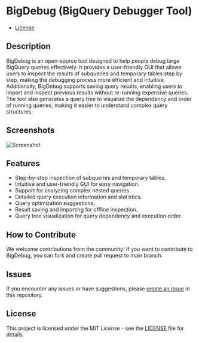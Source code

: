 # BigDebug (BigQuery Debugger Tool)

* [License](#license)

## Description

BigDebug is an open-source tool designed to help people debug large BigQuery queries effectively. It provides a user-friendly GUI that allows users to inspect the results of subqueries and temporary tables step by step, making the debugging process more efficient and intuitive. Additionally, BigDebug supports saving query results, enabling users to import and inspect previous results without re-running expensive queries. The tool also generates a query tree to visualize the dependency and order of running queries, making it easier to understand complex query structures.

## Screenshots

![Screenshot](assets/screenshot.png)

## Features

- Step-by-step inspection of subqueries and temporary tables.
- Intuitive and user-friendly GUI for easy navigation.
- Support for analyzing complex nested queries.
- Detailed query execution information and statistics.
- Query optimization suggestions.
- Result saving and importing for offline inspection.
- Query tree visualization for query dependency and execution order.

## How to Contribute

We welcome contributions from the community! If you want to contribute to BigDebug, you can fork and create pull request to main branch.

## Issues

If you encounter any issues or have suggestions, please [create an issue](https://github.com/your-username/BigDebug/issues) in this repository.

## License

This project is licensed under the MIT License - see the [LICENSE](LICENSE) file for details.

